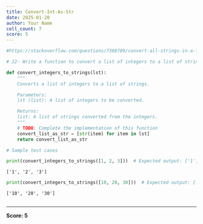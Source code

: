 ```yaml
---
title: Convert-Int-As-Str
date: 2025-01-20
author: Your Name
cell_count: 7
score: 5
---
```


```python
#https://stackoverflow.com/questions/7368789/convert-all-strings-in-a-list-to-integers
```


```python
# 22- Write a function to convert a list of integers to a list of strings.
```


```python
def convert_integers_to_strings(lst):
    """
    Converts a list of integers to a list of strings.

    Parameters:
    lst (list): A list of integers to be converted.

    Returns:
    list: A list of strings converted from the integers.
    """
    # TODO: Complete the implementation of this function
    convert_list_as_str = [str(item) for item in lst]
    return convert_list_as_str
```


```python
# Sample test cases
```


```python
print(convert_integers_to_strings([1, 2, 3]))  # Expected output: ['1', '2', '3']
```

    ['1', '2', '3']



```python
print(convert_integers_to_strings([10, 20, 30]))  # Expected output: ['10', '20', '30']

```

    ['10', '20', '30']



```python

```


---
**Score: 5**
